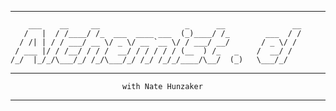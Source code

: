 *********************************************************************************

        ___    __     __                   _      __               __
       /   |  / /____/ /_  ___  ____ ___  (_)____/ /_        ___  / /
      / /| | / / ___/ __ \/ _ \/ __ `__ \/ / ___/ __/       / _ \/ /
     / ___ |/ / /__/ / / /  __/ / / / / / (__  ) /_   _    /  __/ /
    /_/  |_/_/\___/_/ /_/\___/_/ /_/ /_/_/____/\__/  (_)   \___/_/


*********************************************************************************

                             with Nate Hunzaker

*********************************************************************************

